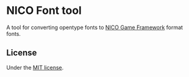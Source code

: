 # NICO Font tool

A tool for converting opentype fonts to [NICO Game Framework](https://github.com/ftsf/nico) format fonts.

## License

Under the [MIT license](LICENSE).
